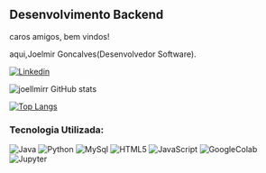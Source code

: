 <!--
**joellmirr/joellmirr** is a ✨ _special_ ✨ repository because its `README.md` (this file) appears on your GitHub profile.

Here are some ideas to get you started:

- 🔭 I’m currently working on ...
- 🌱 I’m currently learning ...
- 👯 I’m looking to collaborate on ...
- 🤔 I’m looking for help with ... 
- 💬 Ask me about ...
- 📫 How to reach me: ...
- 😄 Pronouns: ...
- ⚡ Fun fact: ...
-->
##           Desenvolvimento Backend
caros amigos, bem vindos!

aqui,Joelmir Goncalves(Desenvolvedor Software).

[![Linkedin](https://img.shields.io/badge/LinkedIn-0077B5?style=for-the-badge&logo=linkedin&logoColor=white)](https://www.linkedin.com/in/joelmir-goncalves-197702297/)


![joellmirr  GitHub stats](https://github-readme-stats.vercel.app/api?username=joellmirr&show_icons=true&theme=dark)


[![Top Langs](https://github-readme-stats.vercel.app/api/top-langs/?username=joellmirr&layout=donut)](https://github.com/anuraghazra/github-readme-stats)

### Tecnologia Utilizada:
<div style="display: inline_block">
        <!-- A imagem dentro da div -->
        <img alt="Java" src="https://img.shields.io/badge/Java-ED8B00?style=for-the-badge&logo=openjdk&logoColor=white" />      
        <img alt="Python" src="https://img.shields.io/badge/Python-14354C?style=for-the-badge&logo=python&logoColor=white" />
        <img alt="MySql" src="https://img.shields.io/badge/MySQL-00000F?style=for-the-badge&logo=mysql&logoColor=white" />
        <img alt="HTML5" src="https://img.shields.io/badge/HTML5-E34F26?style=for-the-badge&logo=html5&logoColor=white" />
        <img alt="JavaScript" src="https://img.shields.io/badge/JavaScript-323330?style=for-the-badge&logo=javascript&logoColor=F7DF1E" />
        <img alt="GoogleColab" src="https://img.shields.io/badge/Colab-F9AB00?style=for-the-badge&logo=googlecolab&color=525252" />
        <img alt="Jupyter" src="https://img.shields.io/badge/Made%20with-Jupyter-orange?style=for-the-badge&logo=Jupyter" />
</div>
